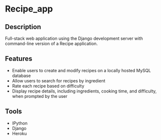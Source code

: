 # Recipe_app

## Description
Full-stack web application using the Django development server with command-line version of a Recipe application.

## Features
+ Enable users to create and modify recipes on a locally hosted MySQL database
+ Allow users to search for recipes by ingredient
+ Rate each recipe based on difficulty
+ Display recipe details, including ingredients, cooking time, and difficulty, when prompted by the user

## Tools
+ IPython
+ Django
+ Heroku
